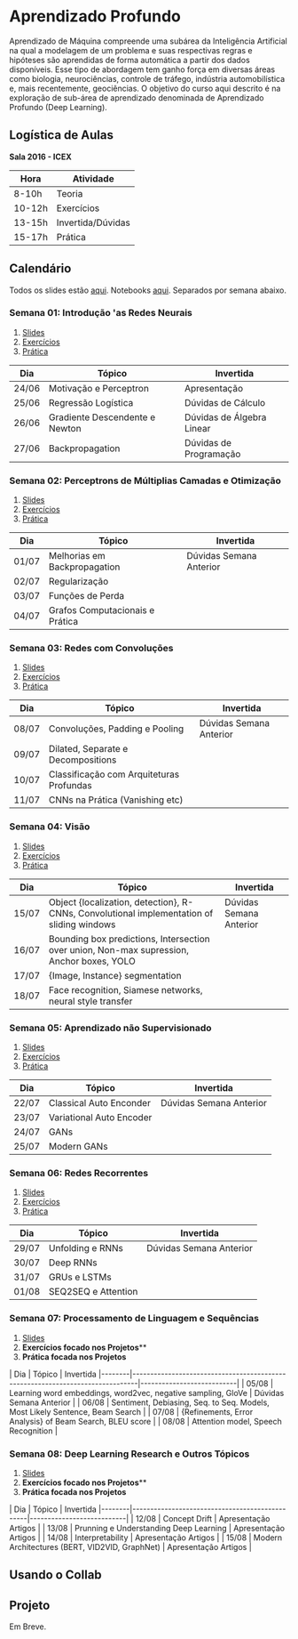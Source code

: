 # Aprendizado Profundo

Aprendizado  de  Máquina  compreende  uma  subárea  da  Inteligência  Artificial  na qual  a  modelagem  de  um  problema  e  suas  respectivas regras  e  hipóteses são aprendidas  de  forma  automática  a  partir  dos  dados  disponíveis.  Esse  tipo  de abordagem  tem  ganho  força  em  diversas  áreas  como  biologia,  neurociências, controle  de  tráfego,  indústria  automobilística  e,  mais  recentemente,  geociências. O objetivo do curso aqui descrito é na exploração de sub-área de aprendizado denominada de Aprendizado Profundo (Deep Learning). 

## Logística de Aulas

**Sala 2016 - ICEX**

|  Hora  |  Atividade        |
|--------|-------------------|
| 8-10h  | Teoria            |
| 10-12h | Exercícios        |
| 13-15h | Invertida/Dúvidas |
| 15-17h | Prática           |

## Calendário

Todos os slides estão [aqui](https://drive.google.com/open?id=1QWiiflLa-HnyUAfa4AZZhMIijQtJg_TV). Notebooks [aqui](https://github.com/deep-petro/praticas). Separados por semana abaixo.

### Semana 01: Introdução 'as Redes Neurais

1. [Slides](https://drive.google.com/open?id=1csk3g_a_0k-SkDc2-EGiJBRfPpgXIQaS)
1. [Exercícios](TODO)
1. [Prática](https://github.com/deep-petro/praticas/tree/master/01-Semana)

|  Dia   |  Tópico                              | Invertida                 |
|--------|--------------------------------------|---------------------------|
| 24/06  | Motivação e Perceptron               | Apresentação              |      
| 25/06  | Regressão Logística                  | Dúvidas de Cálculo        |
| 26/06  | Gradiente Descendente e Newton       | Dúvidas de Álgebra Linear |
| 27/06  | Backpropagation                      | Dúvidas de Programação    |

### Semana 02: Perceptrons de Múltiplias Camadas e Otimização

1. [Slides](https://drive.google.com/open?id=1gTc_K88wXykryTZ-ljCnOd6pd07FV272)
1. [Exercícios](TODO)
1. [Prática](https://github.com/deep-petro/praticas/tree/master/02-Semana)

|  Dia   |  Tópico                              | Invertida                 |
|--------|--------------------------------------|---------------------------|
| 01/07  | Melhorias em Backpropagation         |  Dúvidas Semana Anterior  |
| 02/07  | Regularização                        |
| 03/07  | Funções de Perda                     |
| 04/07  | Grafos Computacionais e Prática      |

### Semana 03: Redes com Convoluções

1. [Slides](https://drive.google.com/open?id=1VZM24T5sxsfOdtBoCdFv_K5mL85ZLtKb)
1. [Exercícios](TODO)
1. [Prática](https://github.com/deep-petro/praticas/tree/master/03-Semana)

|  Dia   |  Tópico                                   | Invertida                 |
|--------|-------------------------------------------|---------------------------|
| 08/07  | Convoluções, Padding e Pooling            | Dúvidas Semana Anterior   |
| 09/07  | Dilated, Separate e Decompositions        |
| 10/07  | Classificação com Arquiteturas Profundas  |
| 11/07  | CNNs na Prática (Vanishing etc)           |

### Semana 04: Visão

1. [Slides](https://drive.google.com/open?id=1d-4Sct7RdcQ8j995woj9ie3bNyOxQehj)
1. [Exercícios](TODO)
1. [Prática](https://github.com/deep-petro/praticas/tree/master/04-Semana)

|  Dia   |  Tópico                                                                                     | Invertida                 |
|--------|---------------------------------------------------------------------------------------------|---------------------------|
| 15/07  | Object {localization, detection}, R-CNNs, Convolutional implementation of sliding windows   | Dúvidas Semana Anterior   |
| 16/07  | Bounding box predictions, Intersection over union, Non-max supression, Anchor boxes, YOLO   |
| 17/07  | {Image, Instance} segmentation                                                              |
| 18/07  | Face recognition, Siamese networks, neural style transfer                                   |

### Semana 05: Aprendizado não Supervisionado

1. [Slides](https://drive.google.com/open?id=1SMOo-ps-otlNT1kIQOP6OGDCYq6HAZE4)
1. [Exercícios](TODO)
1. [Prática](https://github.com/deep-petro/praticas/tree/master/05-Semana)

|  Dia   |  Tópico                   | Invertida                 |
|--------|---------------------------|---------------------------|
| 22/07  | Classical Auto Enconder   | Dúvidas Semana Anterior   |
| 23/07  | Variational Auto Encoder  |
| 24/07  | GANs                      |
| 25/07  | Modern GANs               |

### Semana 06: Redes Recorrentes

1. [Slides](https://drive.google.com/open?id=11TsOfVLVkxD_Kb0EcqtOBequl05L-0T3)
1. [Exercícios](TODO)
1. [Prática](https://github.com/deep-petro/praticas/tree/master/06-Semana)

|  Dia   |  Tópico                   | Invertida                 |
|--------|---------------------------|---------------------------|
| 29/07  | Unfolding e RNNs          | Dúvidas Semana Anterior   |
| 30/07  | Deep RNNs                 |
| 31/07  | GRUs e LSTMs              |
| 01/08  | SEQ2SEQ e Attention       |

### Semana 07: Processamento de Linguagem e Sequências

1. [Slides](https://drive.google.com/open?id=1QWiiflLa-HnyUAfa4AZZhMIijQtJg_TV)
1. **Exercícios focado nos Projetos**** 
1. **Prática focada nos Projetos**

|  Dia   |  Tópico                                                                       | Invertida                 |--------|-------------------------------------------------------------------------------|---------------------------|
| 05/08  | Learning word embeddings, word2vec, negative sampling, GloVe                  | Dúvidas Semana Anterior   |
| 06/08  | Sentiment, Debiasing, Seq. to Seq. Models, Most Likely Sentence, Beam Search  |
| 07/08  | {Refinements, Error Analysis} of Beam Search, BLEU score                      |
| 08/08  | Attention model, Speech Recognition                                           |

### Semana 08: Deep Learning Research e Outros Tópicos

1. [Slides](https://drive.google.com/open?id=1PUdOQLQ69YgO1lFyAqo-eRIa-LjEU6jr)
1. **Exercícios focado nos Projetos**** 
1. **Prática focada nos Projetos**

|  Dia   |  Tópico                                        | Invertida                 |--------|------------------------------------------------|---------------------------|
| 12/08  | Concept Drift                                  | Apresentação Artigos      |
| 13/08  | Prunning e Understanding Deep Learning         | Apresentação Artigos      |
| 14/08  | Interpretability                               | Apresentação Artigos      |
| 15/08  | Modern Architectures (BERT, VID2VID, GraphNet) | Apresentação Artigos      |

## Usando o Collab

## Projeto

Em Breve.
